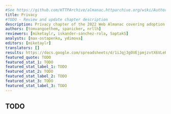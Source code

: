 ```yaml
---
#See https://github.com/HTTPArchive/almanac.httparchive.org/wiki/Authors'-Guide#metadata-to-add-at-the-top-of-your-chapters
title: Privacy
#TODO - Review and update chapter description
description: Privacy chapter of the 2022 Web Almanac covering adoption and impact of online tracking, privacy preference signals and browser initiatives for a privacy-friendlier web.
authors: [tomvangoethem, spanicker, nrllh]
reviewers: [miketaylr, iskander-sanchez-rola, SaptakS]
analysts: [max-ostapenko, ydimova]
editors: [miketaylr]
translators: []
results: https://docs.google.com/spreadsheets/d/1iJqj3g0VEjpmjzvtX6VLeRehE7LDQGcw6lOadxGxkjk/
featured_quote: TODO
featured_stat_1: TODO
featured_stat_label_1: TODO
featured_stat_2: TODO
featured_stat_label_2: TODO
featured_stat_3: TODO
featured_stat_label_3: TODO
---
```


## TODO
